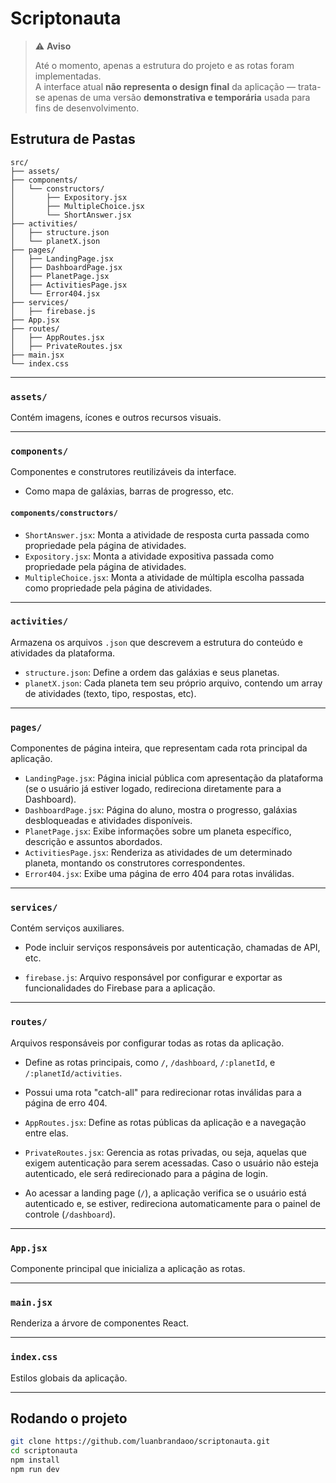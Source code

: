 # Scriptonauta

> ⚠️ **Aviso**
>
> Até o momento, apenas a estrutura do projeto e as rotas foram implementadas.  
> A interface atual **não representa o design final** da aplicação — trata-se apenas de uma versão **demonstrativa e temporária** usada para fins de desenvolvimento.


## Estrutura de Pastas

```
src/
├── assets/
├── components/
│   └── constructors/
│       ├── Expository.jsx
│       ├── MultipleChoice.jsx
│       └── ShortAnswer.jsx
├── activities/
│   ├── structure.json
│   └── planetX.json
├── pages/
│   ├── LandingPage.jsx
│   ├── DashboardPage.jsx
│   ├── PlanetPage.jsx
│   ├── ActivitiesPage.jsx
│   └── Error404.jsx
├── services/
│   ├── firebase.js
├── App.jsx
├── routes/
│   ├── AppRoutes.jsx
│   ├── PrivateRoutes.jsx
├── main.jsx
└── index.css
```

---

### `assets/`
Contém imagens, ícones e outros recursos visuais.

---

### `components/`
Componentes e construtores reutilizáveis da interface.
- Como mapa de galáxias, barras de progresso, etc.

#### `components/constructors/`
- `ShortAnswer.jsx`: Monta a atividade de resposta curta passada como propriedade pela página de atividades.
- `Expository.jsx`: Monta a atividade expositiva passada como propriedade pela página de atividades.
- `MultipleChoice.jsx`: Monta a atividade de múltipla escolha passada como propriedade pela página de atividades.

---

### `activities/`
Armazena os arquivos `.json` que descrevem a estrutura do conteúdo e atividades da plataforma.

- `structure.json`: Define a ordem das galáxias e seus planetas.
- `planetX.json`: Cada planeta tem seu próprio arquivo, contendo um array de atividades (texto, tipo, respostas, etc).

---

### `pages/`
Componentes de página inteira, que representam cada rota principal da aplicação.

- `LandingPage.jsx`: Página inicial pública com apresentação da plataforma (se o usuário já estiver logado, redireciona diretamente para a Dashboard).
- `DashboardPage.jsx`: Página do aluno, mostra o progresso, galáxias desbloqueadas e atividades disponíveis.
- `PlanetPage.jsx`: Exibe informações sobre um planeta específico, descrição e assuntos abordados.
- `ActivitiesPage.jsx`: Renderiza as atividades de um determinado planeta, montando os construtores correspondentes.
- `Error404.jsx`: Exibe uma página de erro 404 para rotas inválidas.

---

### `services/`
Contém serviços auxiliares.
- Pode incluir serviços responsáveis por autenticação, chamadas de API, etc.

- `firebase.js`: Arquivo responsável por configurar e exportar as funcionalidades do Firebase para a aplicação.

---

### `routes/`
Arquivos responsáveis por configurar todas as rotas da aplicação.

- Define as rotas principais, como `/`, `/dashboard`, `/:planetId`, e `/:planetId/activities`.
- Possui uma rota "catch-all" para redirecionar rotas inválidas para a página de erro 404.

- `AppRoutes.jsx`: Define as rotas públicas da aplicação e a navegação entre elas.
- `PrivateRoutes.jsx`: Gerencia as rotas privadas, ou seja, aquelas que exigem autenticação para serem acessadas. Caso o usuário não esteja autenticado, ele será redirecionado para a página de login.

- Ao acessar a landing page (`/`), a aplicação verifica se o usuário está autenticado e, se estiver, redireciona automaticamente para o painel de controle (`/dashboard`).

---

### `App.jsx`
Componente principal que inicializa a aplicação as rotas.

---

### `main.jsx`
Renderiza a árvore de componentes React.

---

### `index.css`
Estilos globais da aplicação.

---

## Rodando o projeto

```bash
git clone https://github.com/luanbrandaoo/scriptonauta.git
cd scriptonauta
npm install
npm run dev
```
